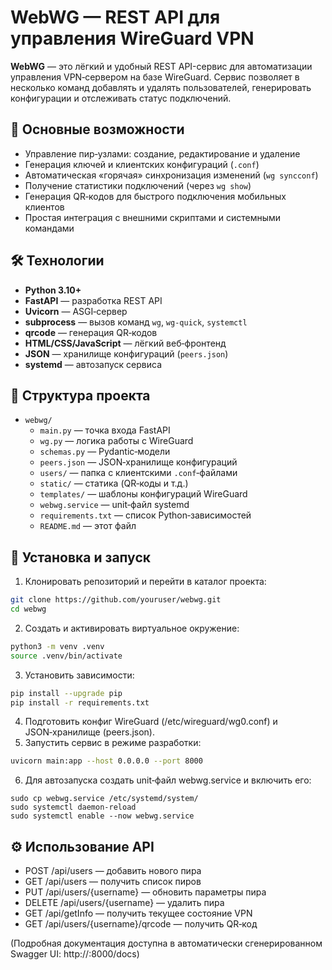 # WebWG — REST API для управления WireGuard VPN

**WebWG** — это лёгкий и удобный REST API-сервис для автоматизации управления VPN‑сервером на базе WireGuard. Сервис позволяет в несколько команд добавлять и удалять пользователей, генерировать конфигурации и отслеживать статус подключений.

## 🎯 Основные возможности

- Управление пир‑узлами: создание, редактирование и удаление  
- Генерация ключей и клиентских конфигураций (`.conf`)  
- Автоматическая «горячая» синхронизация изменений (`wg syncconf`)  
- Получение статистики подключений (через `wg show`)  
- Генерация QR‑кодов для быстрого подключения мобильных клиентов  
- Простая интеграция с внешними скриптами и системными командами

## 🛠️ Технологии

- **Python 3.10+**  
- **FastAPI** — разработка REST API  
- **Uvicorn** — ASGI‑сервер  
- **subprocess** — вызов команд `wg`, `wg-quick`, `systemctl`  
- **qrcode** — генерация QR‑кодов  
- **HTML/CSS/JavaScript** — лёгкий веб‑фронтенд  
- **JSON** — хранилище конфигураций (`peers.json`)  
- **systemd** — автозапуск сервиса

## 📂 Структура проекта

- `webwg/`
  - `main.py`                 — точка входа FastAPI
  - `wg.py`                   — логика работы с WireGuard
  - `schemas.py`              — Pydantic‑модели
  - `peers.json`              — JSON‑хранилище конфигураций
  - `users/`                  — папка с клиентскими `.conf`‑файлами
  - `static/`                 — статика (QR‑коды и т.д.)
  - `templates/`              — шаблоны конфигураций WireGuard
  - `webwg.service`           — unit‑файл systemd
  - `requirements.txt`        — список Python‑зависимостей
  - `README.md`               — этот файл

## 🚀 Установка и запуск

1. Клонировать репозиторий и перейти в каталог проекта:
```bash
git clone https://github.com/youruser/webwg.git
cd webwg
```
2. Создать и активировать виртуальное окружение:
```bash
python3 -m venv .venv
source .venv/bin/activate
```
3. Установить зависимости:
```bash
pip install --upgrade pip
pip install -r requirements.txt
```
4. Подготовить конфиг WireGuard (/etc/wireguard/wg0.conf) и JSON‑хранилище (peers.json).
5. Запустить сервис в режиме разработки:
```bash
uvicorn main:app --host 0.0.0.0 --port 8000
```
6. Для автозапуска создать unit‑файл webwg.service и включить его:
```
sudo cp webwg.service /etc/systemd/system/
sudo systemctl daemon-reload
sudo systemctl enable --now webwg.service
```
## ⚙️ Использование API

- POST /api/users — добавить нового пира
- GET /api/users — получить список пиров
- PUT /api/users/{username} — обновить параметры пира
- DELETE /api/users/{username} — удалить пира
- GET /api/getInfo — получить текущее состояние VPN
- GET /api/users/{username}/qrcode — получить QR‑код

(Подробная документация доступна в автоматически сгенерированном Swagger UI: http://<host>:8000/docs)

